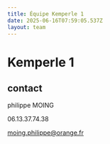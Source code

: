 ```yaml
---
title: Équipe Kemperle 1
date: 2025-06-16T07:59:05.537Z
layout: team
---
```


# Kemperle 1



## contact 

philippe MOING

06.13.37.74.38 

moing.philippe@orange.fr

